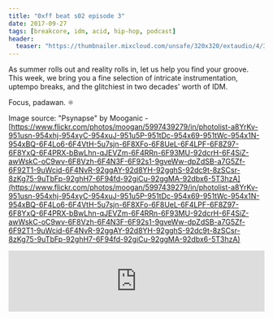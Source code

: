 ```yaml
---
title: "0xff beat s02 episode 3"
date: 2017-09-27
tags: [breakcore, idm, acid, hip-hop, podcast]
header:
  teaser: "https://thumbnailer.mixcloud.com/unsafe/320x320/extaudio/4/3/d/2/a9de-0cce-42fa-b34a-8a95481cb06f"
---
```


As summer rolls out and reality rolls in, let us help you find your groove. This week, we bring you a fine selection of intricate instrumentation, uptempo breaks, and the glitchiest in two decades' worth of IDM. 

Focus, padawan. ⚛️

Image source: "Psynapse" by Mooganic - [https://www.flickr.com/photos/moogan/5997439279/in/photolist-a8YrKv-951usn-954xhj-954xyC-954xuJ-951u5P-951tDc-954x69-951tWc-954x1N-954xBQ-6F4Lo6-6F4VtH-5u7sjn-6F8XFo-6F8UeL-6F4LPF-6F8Z97-6F8YxQ-6F4PRX-bBwLhn-qJEVZm-6F4RRn-6F93MU-92dcrH-6F4SiZ-awWskC-oC9wv-6F8Vzh-6F4N3F-6F92s1-9gveWw-dpZdSB-a7G5Zf-6F92T1-9uWcid-6F4NvR-92ggAY-92d8YH-92gghS-92dc9t-8zSCsr-8zKg75-9uTbFp-92ghH7-6F94fd-92giCu-92ggMA-92dbx6-5T3hzA](https://www.flickr.com/photos/moogan/5997439279/in/photolist-a8YrKv-951usn-954xhj-954xyC-954xuJ-951u5P-951tDc-954x69-951tWc-954x1N-954xBQ-6F4Lo6-6F4VtH-5u7sjn-6F8XFo-6F8UeL-6F4LPF-6F8Z97-6F8YxQ-6F4PRX-bBwLhn-qJEVZm-6F4RRn-6F93MU-92dcrH-6F4SiZ-awWskC-oC9wv-6F8Vzh-6F4N3F-6F92s1-9gveWw-dpZdSB-a7G5Zf-6F92T1-9uWcid-6F4NvR-92ggAY-92d8YH-92gghS-92dc9t-8zSCsr-8zKg75-9uTbFp-92ghH7-6F94fd-92giCu-92ggMA-92dbx6-5T3hzA)

<iframe width="100%" height="120" src="https://www.mixcloud.com/widget/iframe/?hide_cover=1&light=1&feed=%2F0xff-beat%2F0xff-beat-season-2-episode-3%2F" frameborder="0" ></iframe>
